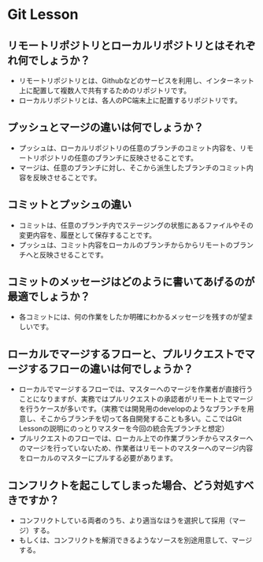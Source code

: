 # Git Lesson

## リモートリポジトリとローカルリポジトリとはそれぞれ何でしょうか？
* リモートリポジトリとは、Githubなどのサービスを利用し、インターネット上に配置して複数人で共有するためのリポジトリです。
* ローカルリポジトリとは、各人のPC端末上に配置するリポジトリです。

## プッシュとマージの違いは何でしょうか？
* プッシュは、ローカルリポジトリの任意のブランチのコミット内容を、リモートリポジトリの任意のブランチに反映させることです。
* マージは、任意のブランチに対し、そこから派生したブランチのコミット内容を反映させることです。

## コミットとプッシュの違い
* コミットは、任意のブランチ内でステージングの状態にあるファイルやその変更内容を、履歴として保存することです。
* プッシュは、コミット内容をローカルのブランチからからリモートのブランチへと反映させることです。

## コミットのメッセージはどのように書いてあげるのが最適でしょうか？
* 各コミットには、何の作業をしたか明確にわかるメッセージを残すのが望ましいです。

## ローカルでマージするフローと、プルリクエストでマージするフローの違いは何でしょうか？
* ローカルでマージするフローでは、マスターへのマージを作業者が直接行うことになりますが、実務ではプルリクエストの承認者がリモート上でマージを行うケースが多いです。（実務では開発用のdevelopのようなブランチを用意し、そこからブランチを切って各自開発することも多い。ここではGit Lessonの説明にのっとりマスターを今回の統合先ブランチと想定）
* プルリクエストのフローでは、ローカル上での作業ブランチからマスターへのマージを行っていないため、作業者はリモートのマスターへのマージ内容をローカルのマスターにプルする必要があります。

## コンフリクトを起こしてしまった場合、どう対処すべきですか？
* コンフリクトしている両者のうち、より適当なほうを選択して採用（マージ）する。
* もしくは、コンフリクトを解消できるようなソースを別途用意して、マージする。